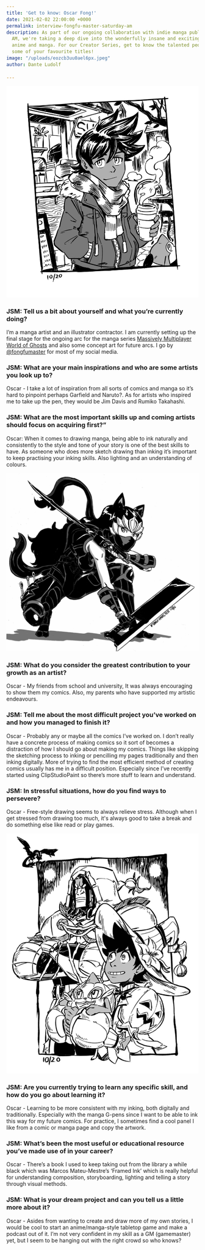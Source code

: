 ```yaml
---
title: 'Get to know: Oscar Fong!'
date: 2021-02-02 22:00:00 +0000
permalink: interview-fongfu-master-saturday-am
description: As part of our ongoing collaboration with indie manga publisher Saturday
  AM, we're taking a deep dive into the wonderfully insane and exciting worlds of
  anime and manga. For our Creator Series, get to know the talented people behind
  some of your favourite titles!
image: "/uploads/eozcb3uu0ael6px.jpeg"
author: Dante Ludolf

---
```

![](/uploads/elbztiguuaa8tuj.jpeg)

### JSM: Tell us a bit about yourself and what you’re currently doing?

I’m a manga artist and an illustrator contractor. I am currently setting up the final stage for the ongoing arc for the manga series [Massively Multiplayer World of Ghosts](https://www.saturday-am.com/) and also some concept art for future arcs. I go by [@fongfumaster](https://twitter.com/fongfumaster) for most of my social media.

### JSM: What are your main inspirations and who are some artists you look up to?

Oscar - I take a lot of inspiration from all sorts of comics and manga so it’s hard to pinpoint perhaps Garfield and Naruto?. As for artists who inspired me to take up the pen, they would be Jim Davis and Rumiko Takahashi.

### JSM: What are the most important skills up and coming artists should focus on acquiring first?”

Oscar: When it comes to drawing manga, being able to ink naturally and consistently to the style and tone of your story is one of the best skills to have. As someone who does more sketch drawing than inking it’s important to keep practising your inking skills. Also lighting and an understanding of colours.

![](/uploads/erviugavcaavmud.jpeg)

### JSM: What do you consider the greatest contribution to your growth as an artist?

Oscar - My friends from school and university, It was always encouraging to show them my comics. Also, my parents who have supported my artistic endeavours.

### JSM: Tell me about the most difficult project you’ve worked on and how you managed to finish it?

Oscar - Probably any or maybe all the comics I’ve worked on. I don’t really have a concrete process of making comics so it sort of becomes a distraction of how I should go about making my comics. Things like skipping the sketching process to inking or pencilling my pages traditionally and then inking digitally. More of trying to find the most efficient method of creating comics usually has me in a difficult position. Especially since I’ve recently started using ClipStudioPaint so there’s more stuff to learn and understand.

### JSM: In stressful situations, how do you find ways to persevere?

Oscar - Free-style drawing seems to always relieve stress. Although when I get stressed from drawing too much, it's always good to take a break and do something else like read or play games.

![](/uploads/elqfx_5woamlx1r.jpeg)

### JSM: Are you currently trying to learn any specific skill, and how do you go about learning it?

Oscar - Learning to be more consistent with my inking, both digitally and traditionally. Especially with the manga G-pens since I want to be able to ink this way for my future comics. For practice, I sometimes find a cool panel I like from a comic or manga page and copy the artwork.

### JSM: What’s been the most useful or educational resource you’ve made use of in your career?

Oscar - There’s a book I used to keep taking out from the library a while black which was Marcos Mateu-Mestre’s ‘Framed Ink’ which is really helpful for understanding composition, storyboarding, lighting and telling a story through visual methods.

### JSM: What is your dream project and can you tell us a little more about it?

Oscar - Asides from wanting to create and draw more of my own stories, I would be cool to start an anime/manga-style tabletop game and make a podcast out of it. I’m not very confident in my skill as a GM (gamemaster) yet, but I seem to be hanging out with the right crowd so who knows?